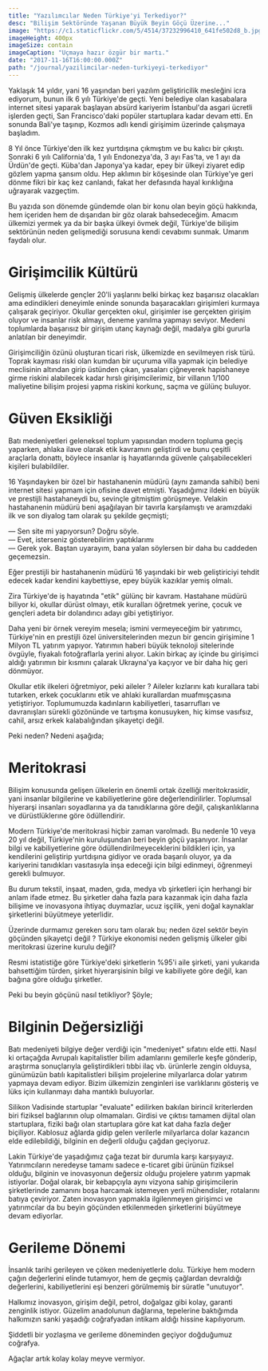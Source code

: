 ```yaml
---
title: "Yazılımcılar Neden Türkiye'yi Terkediyor?"
desc: "Bilişim Sektöründe Yaşanan Büyük Beyin Göçü Üzerine..."
image: "https://c1.staticflickr.com/5/4514/37232996410_641fe502d8_b.jpg"
imageHeight: 400px
imageSize: contain
imageCaption: "Uçmaya hazır özgür bir martı."
date: "2017-11-16T16:00:00.000Z"
path: "/journal/yazilimcilar-neden-turkiyeyi-terkediyor"
---
```


Yaklaşık 14 yıldır, yani 16 yaşından beri yazılım geliştiricilik mesleğini icra ediyorum, bunun ilk 6 yılı Türkiye'de geçti. Yeni belediye olan kasabalara internet sitesi yaparak başlayan absürd kariyerim İstanbul'da asgari ücretli işlerden geçti, San Francisco'daki popüler startuplara kadar devam etti. En sonunda Bali'ye taşınıp, Kozmos adlı kendi girişimim üzerinde çalışmaya başladım.

8 Yıl önce Türkiye'den ilk kez yurtdışına çıkmıştım ve bu kalıcı bir çıkıştı. Sonraki 6 yılı California'da, 1 yılı Endonezya'da, 3 ayı Fas'ta, ve 1 ayı da Ürdün'de geçti. Küba'dan Japonya'ya kadar, epey bir ülkeyi ziyaret edip gözlem yapma şansım oldu. Hep aklımın bir köşesinde olan Türkiye'ye geri dönme fikri bir kaç kez canlandı, fakat her defasında hayal kırıklığına uğrayarak vazgeçtim.

Bu yazıda son dönemde gündemde olan bir konu olan beyin göçü hakkında, hem içeriden hem de dışarıdan bir göz olarak bahsedeceğim. Amacım ülkemizi yermek ya da bir başka ülkeyi övmek değil, Türkiye'de bilişim sektörünün neden gelişmediği sorusuna kendi cevabımı sunmak. Umarım faydalı olur.

# Girişimcilik Kültürü

Gelişmiş ülkelerde gençler 20'li yaşlarını belki birkaç kez başarısız olacakları ama edindikleri deneyimle eninde sonunda başaracakları girişimleri kurmaya çalışarak geçiriyor. Okullar gerçekten okul, girişimler ise gerçekten girişim oluyor ve insanlar risk almayı, deneme yanılma yapmayı seviyor. Medeni toplumlarda başarısız bir girişim utanç kaynağı değil, madalya gibi gururla anlatılan bir deneyimdir.

Girişimciliğin özünü oluşturan ticari risk, ülkemizde en sevilmeyen risk türü. Toprak kayması riski olan kumdan bir uçuruma villa yapmak için belediye meclisinin altından girip üstünden çıkan, yasaları çiğneyerek hapishaneye girme riskini alabilecek kadar hırslı girişimcilerimiz, bir villanın 1/100 maliyetine bilişim projesi yapma riskini korkunç, saçma ve gülünç buluyor.

# Güven Eksikliği

Batı medeniyetleri geleneksel toplum yapısından modern topluma geçiş yaparken, ahlaka ilave olarak etik kavramını geliştirdi ve bunu çeşitli araçlarla donattı, böylece insanlar iş hayatlarında güvenle çalışabilecekleri kişileri bulabildiler.

16 Yaşındayken bir özel bir hastahanenin müdürü (aynı zamanda sahibi) beni internet sitesi yapmam için ofisine davet etmişti. Yaşadığımız ildeki en büyük ve prestijli hastahaneydi bu, sevinçle gitmiştim görüşmeye. Velakin hastahanenin müdürü beni aşağılayan bir tavırla karşılamıştı ve aramızdaki ilk ve son diyalog tam olarak şu şekilde geçmişti;

— Sen site mi yapıyorsun? Doğru söyle. <br />
— Evet, isterseniz gösterebilirim yaptıklarımı <br />
— Gerek yok. Baştan uyarayım, bana yalan söylersen bir daha bu caddeden geçemezsin. <br />

Eğer prestijli bir hastahanenin müdürü 16 yaşındaki bir web geliştiriciyi tehdit edecek kadar kendini kaybettiyse, epey büyük kazıklar yemiş olmalı.

Zira Türkiye'de iş hayatında "etik" gülünç bir kavram. Hastahane müdürü biliyor ki, okullar dürüst olmayı, etik kuralları öğretmek yerine, çocuk ve gençleri adeta bir dolandırıcı adayı gibi yetiştiriyor.

Daha yeni bir örnek vereyim mesela; ismini vermeyeceğim bir yatırımcı, Türkiye'nin en prestijli özel üniversitelerinden mezun bir gencin girişimine 1 Milyon TL yatırım yapıyor. Yatırımın haberi büyük teknoloji sitelerinde övgüyle, fiyakalı fotoğraflarla yerini alıyor. Lakin birkaç ay içinde bu girişimci aldığı yatırımın bir kısmını çalarak Ukrayna'ya kaçıyor ve bir daha hiç geri dönmüyor.

Okullar etik ilkeleri öğretmiyor, peki aileler ? Aileler kızlarını katı kurallara tabi tutarken, erkek çocuklarını etik ve ahlaki kurallardan muafmışçasına yetiştiriyor. Toplumumuzda kadınların kabiliyetleri, tasarrufları ve davranışları sürekli gözönünde ve tartışma konusuyken, hiç kimse vasıfsız, cahil, arsız erkek kalabalığından şikayetçi değil.

Peki neden? Nedeni aşağıda;

# Meritokrasi

Bilişim konusunda gelişen ülkelerin en önemli ortak özelliği meritokrasidir, yani insanlar bilgilerine ve kabiliyetlerine göre değerlendirilirler. Toplumsal hiyerarşi insanları soyadlarına ya da tanıdıklarına göre değil, çalışkanlıklarına ve dürüstlüklerıne göre ödüllendirir.

Modern Türkiye'de meritokrasi hiçbir zaman varolmadı. Bu nedenle 10 veya 20 yıl değil, Türkiye'nin kuruluşundan beri beyin göçü yaşanıyor. İnsanlar bilgi ve kabiliyetlerine göre ödüllendirilmeyeceklerini bildikleri için, ya kendilerini geliştirip yurtdışına gidiyor ve orada başarılı oluyor, ya da kariyerini tanıdıkları vasıtasıyla inşa edeceği için bilgi edinmeyi, öğrenmeyi gerekli bulmuyor.

Bu durum tekstil, inşaat, maden, gıda, medya vb şirketleri için herhangi bir anlam ifade etmez. Bu şirketler daha fazla para kazanmak için daha fazla bilişime ve inovasyona ihtiyaç duymazlar, ucuz işçilik, yeni doğal kaynaklar şirketlerini büyütmeye yeterlidir.

Üzerinde durmamız gereken soru tam olarak bu; neden özel sektör beyin göçünden şikayetçi değil ? Türkiye ekonomisi neden gelişmiş ülkeler gibi meritokrasi üzerine kurulu değil?

Resmi istatistiğe göre Türkiye'deki şirketlerin %95'i aile şirketi, yani yukarıda bahsettiğim türden, şirket hiyerarşisinin bilgi ve kabiliyete göre değil, kan bağına göre olduğu şirketler.

Peki bu beyin göçünü nasıl tetikliyor? Şöyle;

# Bilginin Değersizliği

Batı medeniyeti bilgiye değer verdiği için "medeniyet" sıfatını elde etti. Nasıl ki ortaçağda Avrupalı kapitalistler bilim adamlarını gemilerle keşfe gönderip, araştırma sonuçlarıyla geliştirdikleri tıbbi ilaç vb. ürünlerle zengin olduysa, günümüzün batılı kapitalistleri bilişim projelerine milyarlarca dolar yatırım yapmaya devam ediyor. Bizim ülkemizin zenginleri ise varlıklarını gösteriş ve lüks için kullanmayı daha mantıklı buluyorlar.

Silikon Vadisinde startuplar "evaluate" edilirken bakılan birincil kriterlerden biri fiziksel bağlarının olup olmamaları. Girdisi ve çıktısı tamamen dijital olan startuplara, fiziki bağı olan startuplara göre kat kat daha fazla değer biçiliyor. Kablosuz ağlarda gidip gelen verilerle milyarlarca dolar kazancın elde edilebildiği, bilginin en değerli olduğu çağdan geçiyoruz.

Lakin Türkiye'de yaşadığımız çağa tezat bir durumla karşı karşıyayız. Yatırımcıların neredeyse tamamı sadece e-ticaret gibi ürünün fiziksel olduğu, bilginin ve inovasyonun değersiz olduğu projelere yatırım yapmak istiyorlar. Doğal olarak, bir kebapçıyla aynı vizyona sahip girişimcilerin şirketlerinde zamanını boşa harcamak istemeyen yerli mühendisler, rotalarını batıya çeviriyor. Zaten inovasyon yapmakla ilgilenmeyen girişimci ve yatırımcılar da bu beyin göçünden etkilenmeden şirketlerini büyütmeye devam ediyorlar.

# Gerileme Dönemi

İnsanlık tarihi gerileyen ve çöken medeniyetlerle dolu. Türkiye hem modern çağın değerlerini elinde tutamıyor, hem de geçmiş çağlardan devraldığı değerlerini, kabiliyetlerini eşi benzeri görülmemiş bir süratle "unutuyor".

Halkımız inovasyon, girişim değil, petrol, doğalgaz gibi kolay, garanti zenginlik istiyor. Güzelim anadolunun dağlarına, tepelerine baktığımda halkımızın sanki yaşadığı coğrafyadan intikam aldığı hissine kapılıyorum.

Şiddetli bir yozlaşma ve gerileme döneminden geçiyor doğduğumuz coğrafya.

Ağaçlar artık kolay kolay meyve vermiyor.
